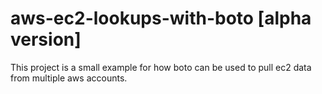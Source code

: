 # aws-ec2-lookups-with-boto [alpha version]
This project is a small example for how boto can be used to pull ec2 data from multiple aws accounts.
